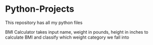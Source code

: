 # Python-Projects
This repository has all my python files

BMI Calculator takes input
name, weight in pounds, height in inches to calculate BMI 
and classify which weight category we fall into
